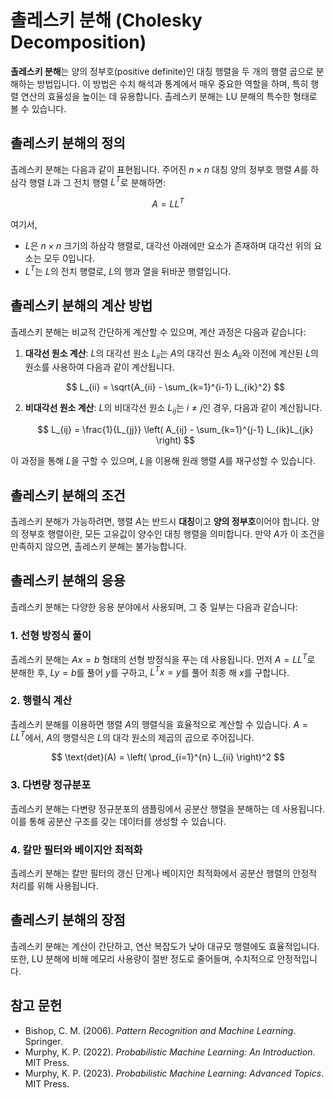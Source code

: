 # 촐레스키 분해 (Cholesky Decomposition)

**촐레스키 분해**는 양의 정부호(positive definite)인 대칭 행렬을 두 개의 행렬 곱으로 분해하는 방법입니다. 이 방법은 수치 해석과 통계에서 매우 중요한 역할을 하며, 특히 행렬 연산의 효율성을 높이는 데 유용합니다. 촐레스키 분해는 LU 분해의 특수한 형태로 볼 수 있습니다.

## 촐레스키 분해의 정의

촐레스키 분해는 다음과 같이 표현됩니다. 주어진 $n \times n$ 대칭 양의 정부호 행렬 $A$를 하삼각 행렬 $L$과 그 전치 행렬 $L^T$로 분해하면:

$$
A = LL^T
$$

여기서,
- $L$은 $n \times n$ 크기의 하삼각 행렬로, 대각선 아래에만 요소가 존재하며 대각선 위의 요소는 모두 0입니다.
- $L^T$는 $L$의 전치 행렬로, $L$의 행과 열을 뒤바꾼 행렬입니다.

## 촐레스키 분해의 계산 방법

촐레스키 분해는 비교적 간단하게 계산할 수 있으며, 계산 과정은 다음과 같습니다:

1. **대각선 원소 계산**: $L$의 대각선 원소 $L_{ii}$는 $A$의 대각선 원소 $A_{ii}$와 이전에 계산된 $L$의 원소를 사용하여 다음과 같이 계산됩니다.

   $$
   L_{ii} = \sqrt{A_{ii} - \sum_{k=1}^{i-1} L_{ik}^2}
   $$

2. **비대각선 원소 계산**: $L$의 비대각선 원소 $L_{ij}$는 $i \neq j$인 경우, 다음과 같이 계산됩니다.

   $$
   L_{ij} = \frac{1}{L_{jj}} \left( A_{ij} - \sum_{k=1}^{j-1} L_{ik}L_{jk} \right)
   $$

이 과정을 통해 $L$을 구할 수 있으며, $L$을 이용해 원래 행렬 $A$를 재구성할 수 있습니다.

## 촐레스키 분해의 조건

촐레스키 분해가 가능하려면, 행렬 $A$는 반드시 **대칭**이고 **양의 정부호**이어야 합니다. 양의 정부호 행렬이란, 모든 고유값이 양수인 대칭 행렬을 의미합니다. 만약 $A$가 이 조건을 만족하지 않으면, 촐레스키 분해는 불가능합니다.

## 촐레스키 분해의 응용

촐레스키 분해는 다양한 응용 분야에서 사용되며, 그 중 일부는 다음과 같습니다:

### 1. 선형 방정식 풀이
촐레스키 분해는 $Ax = b$ 형태의 선형 방정식을 푸는 데 사용됩니다. 먼저 $A = LL^T$로 분해한 후, $Ly = b$를 풀어 $y$를 구하고, $L^Tx = y$를 풀어 최종 해 $x$를 구합니다.

### 2. 행렬식 계산
촐레스키 분해를 이용하면 행렬 $A$의 행렬식을 효율적으로 계산할 수 있습니다. $A = LL^T$에서, $A$의 행렬식은 $L$의 대각 원소의 제곱의 곱으로 주어집니다.

   $$
   \text{det}(A) = \left( \prod_{i=1}^{n} L_{ii} \right)^2
   $$

### 3. 다변량 정규분포
촐레스키 분해는 다변량 정규분포의 샘플링에서 공분산 행렬을 분해하는 데 사용됩니다. 이를 통해 공분산 구조를 갖는 데이터를 생성할 수 있습니다.

### 4. 칼만 필터와 베이지안 최적화
촐레스키 분해는 칼만 필터의 갱신 단계나 베이지안 최적화에서 공분산 행렬의 안정적 처리를 위해 사용됩니다.

## 촐레스키 분해의 장점

촐레스키 분해는 계산이 간단하고, 연산 복잡도가 낮아 대규모 행렬에도 효율적입니다. 또한, LU 분해에 비해 메모리 사용량이 절반 정도로 줄어들며, 수치적으로 안정적입니다.

## 참고 문헌

- Bishop, C. M. (2006). *Pattern Recognition and Machine Learning*. Springer.
- Murphy, K. P. (2022). *Probabilistic Machine Learning: An Introduction*. MIT Press.
- Murphy, K. P. (2023). *Probabilistic Machine Learning: Advanced Topics*. MIT Press.
